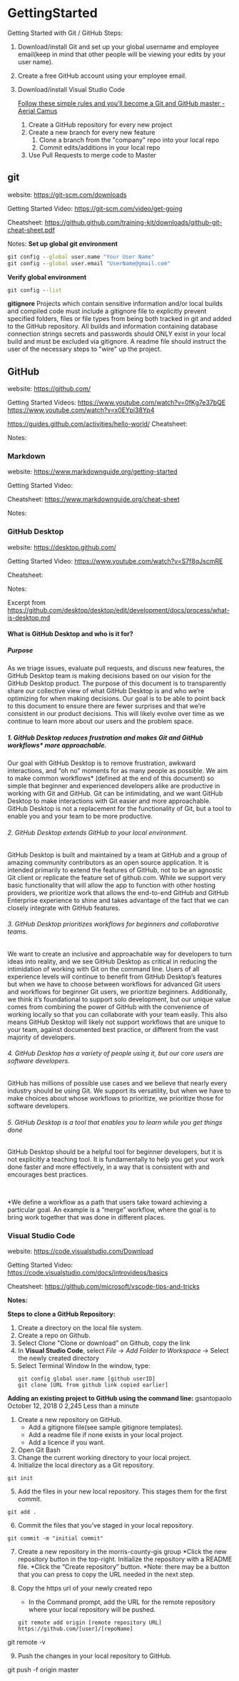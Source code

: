 # GettingStarted
Getting Started with Git / GitHub
Steps:
1. Download/install Git and set up your global username and employee email(keep in mind that other people will be viewing your edits by your user name).
2. Create a free GitHub account using your employee email.
3. Download/install Visual Studio Code

    [Follow these simple rules and you’ll become a Git and GitHub master - Aerial Camus](https://www.freecodecamp.org/news/follow-these-simple-rules-and-youll-become-a-git-and-github-master-e1045057468f/)

    1. Create a GitHub repository for every new project
    2. Create a new branch for every new feature
       1. Clone a branch from the "company" repo into your local repo
       2. Commit edits/additions in your local repo 
    3. Use Pull Requests to merge code to Master

## git
website: https://git-scm.com/downloads

Getting Started Video: https://git-scm.com/video/get-going

Cheatsheet: https://github.github.com/training-kit/downloads/github-git-cheat-sheet.pdf

Notes:
**Set up global git environment**
```cmd
git config --global user.name "Your User Name"
git config --global user.email "UserName@gmail.com"
```
**Verify global environment**
```cmd
git config --list
```
**gitignore**
Projects which contain sensitive information and/or local builds and compiled code must include a gitignore file to explicitly prevent specified folders, files or file types from being both tracked in git and added to the GitHub repository.  All builds and information containing database connection strings secrets and passwords should ONLY exist in your local build and must be excluded via gitignore.  A readme file should instruct the user of the necessary steps to "wire" up the project.  


## GitHub
website: https://github.com/

Getting Started Videos: 
https://www.youtube.com/watch?v=0fKg7e37bQE
https://www.youtube.com/watch?v=x0EYpi38Yp4

https://guides.github.com/activities/hello-world/
Cheatsheet: 

Notes:

### Markdown
website: https://www.markdownguide.org/getting-started

Getting Started Video: 

Cheatsheet: https://www.markdownguide.org/cheat-sheet

Notes:

### GitHub Desktop
website: https://desktop.github.com/

Getting Started Video: https://www.youtube.com/watch?v=S7f8qJscmRE

Cheatsheet: 

Notes:

Excerpt from https://github.com/desktop/desktop/edit/development/docs/process/what-is-desktop.md
#### What is GitHub Desktop and who is it for?

##### Purpose
As we triage issues, evaluate pull requests, and discuss new features, the GitHub Desktop team is 
making decisions based on our vision for the GitHub Desktop product. The purpose of this document 
is to transparently share our collective view of what GitHub Desktop is and who we’re optimizing 
for when making decisions. Our goal is to be able to point back to this document to ensure there are 
fewer surprises and that we’re consistent in our product decisions. This will likely evolve 
over time as we continue to learn more about our users and the problem space.

##### 1. GitHub Desktop reduces frustration and makes Git and GitHub workflows* more approachable.

Our goal with GitHub Desktop is to remove frustration, awkward interactions, and “oh no” moments 
for as many people as possible. We aim to make common workflows* (defined at the end of this document) 
so simple that beginner and experienced developers alike are productive in working with Git and GitHub. 
Git can be intimidating, and we want GitHub Desktop to make interactions with Git easier and more 
approachable. GitHub Desktop is not a replacement for the functionality of Git, but a tool to enable 
you and your team to be more productive.

###### 2. GitHub Desktop extends GitHub to your local environment.

GitHub Desktop is built and maintained by a team at GitHub and a group of amazing community contributors 
as an open source application. It is intended primarily to extend the features of GitHub, not to be an 
agnostic Git client or replicate the feature set of github.com. While we support very basic functionality 
that will allow the app to function with other hosting providers, we prioritize work that allows the 
end-to-end GitHub and GitHub Enterprise experience to shine and takes advantage of the fact that we can 
closely integrate with GitHub features.

###### 3. GitHub Desktop prioritizes workflows for beginners and collaborative teams.

We want to create an inclusive and approachable way for developers to turn ideas into reality, and we see 
GitHub Desktop as critical in reducing the intimidation of working with Git on the command line. Users of 
all experience levels will continue to benefit from GitHub Desktop’s features but when we have to choose 
between workflows for advanced Git users and workflows for beginner Git users, we prioritize beginners. 
Additionally, we think it’s foundational to support solo development, but our unique value comes from combining 
the power of GitHub with the convenience of working locally so that you can collaborate with your team easily. 
This also means GitHub Desktop will likely not support workflows that are unique to your team, against 
documented best practice, or different from the vast majority of developers.

###### 4. GitHub Desktop has a variety of people using it, but our core users are software developers.

GitHub has millions of possible use cases and we believe that nearly every industry should be using Git. 
We support its versatility, but when we have to make choices about whose workflows to prioritize, 
we prioritize those for software developers.

###### 5. GitHub Desktop is a tool that enables you to learn while you get things done

GitHub Desktop should be a helpful tool for beginner developers, but it is not explicitly a teaching tool. 
It is fundamentally to help you get your work done faster and more effectively, in a way that is consistent 
with and encourages best practices.

&nbsp;&nbsp;&nbsp;&nbsp;

*We define a workflow as a path that users take toward achieving a particular goal. An example is a “merge” 
workflow, where the goal is to bring work together that was done in different places.

### Visual Studio Code
website: https://code.visualstudio.com/Download

Getting Started Video: https://code.visualstudio.com/docs/introvideos/basics

Cheatsheet: https://github.com/microsoft/vscode-tips-and-tricks

**Notes:**

**Steps to clone a GitHub Repository:**

1. Create a directory on the local file system.
2. Create a repo on Github.
3. Select Clone "Clone or download" on Github, copy the link
4. In **Visual Studio Code**, select _File_ -> _Add Folder to Workspace_ -> Select the newly created directory
5. Select Terminal Window
    In the window, type:
    ```
    git config global user.name [github userID]
    git clone [URL from github link copied earlier]
    ```
**Adding an existing project to GitHub using the command line:**
  gsantopaolo    October 12, 2018 0 2,245   Less than a minute
1. Create a new repository on GitHub. 
    * Add a gitignore file(see sample gitignore templates).
    * Add a readme file if none exists in your local project.
    * Add a licence if you want.
2. Open Git Bash
3. Change the current working directory to your local project.
4. Initialize the local directory as a Git repository.
```
git init
```
5. Add the files in your new local repository. This stages them for the first commit.
```
git add .
```
6. Commit the files that you’ve staged in your local repository.
```
git commit -m "initial commit"
```
7. Create a new repository in the morris-county-gis group
        *Click the new repository button in the top-right. Initialize the repository with a README file.
        *Click the “Create repository” button.
        *Note: there may be a button that you can press to copy the URL needed in the next step.
        
8. Copy the https url of your newly created repo

    * In the Command prompt, add the URL for the remote repository where your local repository will be pushed.
    ```
    git remote add origin [remote repository URL]  https://github.com/[user]/[repoName]
    ```
git remote -v

9. Push the changes in your local repository to GitHub.

git push -f origin master

        
